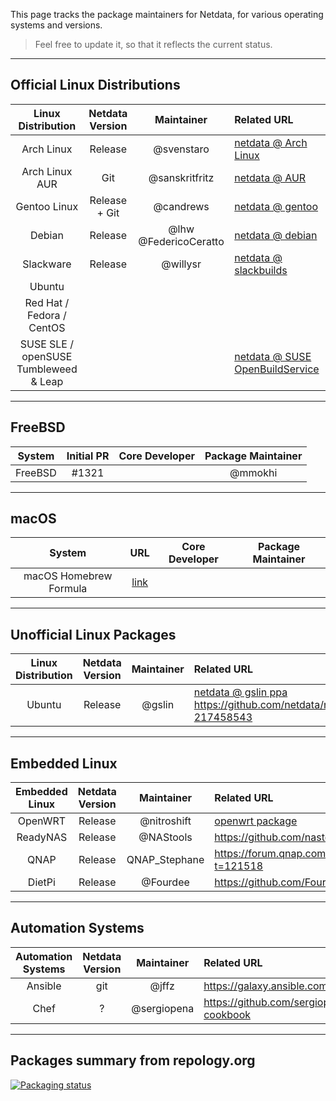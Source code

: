

This page tracks the package maintainers for Netdata, for various operating systems and versions.

> Feel free to update it, so that it reflects the current status.

---

## Official Linux Distributions

|          Linux Distribution           | Netdata Version |      Maintainer       | Related URL                                                                           |
|:-------------------------------------:|:---------------:|:---------------------:|:--------------------------------------------------------------------------------------|
|              Arch Linux               |     Release     |      @svenstaro       | [netdata @ Arch Linux](https://www.archlinux.org/packages/community/x86_64/netdata/)  |
|            Arch Linux AUR             |       Git       |    @sanskritfritz     | [netdata @ AUR](https://aur.archlinux.org/packages/netdata-git/)                      |
|             Gentoo Linux              |  Release + Git  |       @candrews       | [netdata @ gentoo](https://github.com/gentoo/gentoo/tree/master/net-analyzer/netdata) |
|                Debian                 |     Release     | @lhw @FedericoCeratto | [netdata @ debian](http://salsa.debian.org/debian/netdata)                            |
|               Slackware               |     Release     |       @willysr        | [netdata @ slackbuilds](https://slackbuilds.org/repository/14.2/system/netdata/)      |
|                Ubuntu                 |                 |                       |                                                                                       |
|       Red Hat / Fedora / CentOS       |                 |                       |                                                                                       |
| SUSE SLE / openSUSE Tumbleweed & Leap |                 |                       | [netdata @ SUSE OpenBuildService](https://software.opensuse.org/package/netdata)      |

---

## FreeBSD

| System  | Initial PR | Core Developer | Package Maintainer |
|:-------:|:----------:|:--------------:|:------------------:|
| FreeBSD |   #1321    |                |      @mmokhi       |

---

## macOS

|         System         |                                        URL                                         | Core Developer | Package Maintainer |
|:----------------------:|:----------------------------------------------------------------------------------:|:--------------:|:------------------:|
| macOS Homebrew Formula | [link](https://github.com/Homebrew/homebrew-core/blob/master/Formula/n/netdata.rb) |                |                    |

---

## Unofficial Linux Packages

| Linux Distribution | Netdata Version | Maintainer | Related URL                                                                                                                                       |
|:------------------:|:---------------:|:----------:|:--------------------------------------------------------------------------------------------------------------------------------------------------|
|       Ubuntu       |     Release     |   @gslin   | [netdata @ gslin ppa](https://launchpad.net/~gslin/+archive/ubuntu/netdata) <https://github.com/netdata/netdata/issues/69#issuecomment-217458543> |

---

## Embedded Linux

| Embedded Linux | Netdata Version |  Maintainer   | Related URL                                                                      |
|:--------------:|:---------------:|:-------------:|:---------------------------------------------------------------------------------|
|    OpenWRT     |     Release     |  @nitroshift  | [openwrt package](https://github.com/openwrt/packages/tree/master/admin/netdata) |
|    ReadyNAS    |     Release     |   @NAStools   | <https://github.com/nastools/netdata>                                            |
|      QNAP      |     Release     | QNAP_Stephane | <https://forum.qnap.com/viewtopic.php?t=121518>                                  |
|     DietPi     |     Release     |   @Fourdee    | <https://github.com/Fourdee/DietPi>                                              |

---

## Automation Systems

| Automation Systems | Netdata Version | Maintainer  | Related URL                                      |
|:------------------:|:---------------:|:-----------:|:-------------------------------------------------|
|      Ansible       |       git       |    @jffz    | <https://galaxy.ansible.com/jffz/netdata/>       |
|        Chef        |        ?        | @sergiopena | <https://github.com/sergiopena/netdata-cookbook> |

---

## Packages summary from repology.org

[![Packaging status](https://repology.org/badge/vertical-allrepos/netdata.svg)](https://repology.org/metapackage/netdata/versions)
